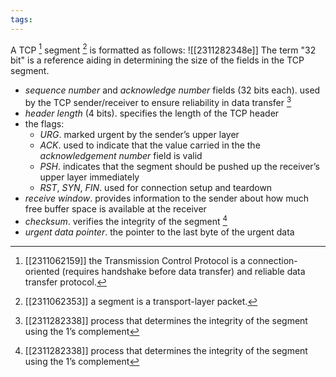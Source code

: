 ```yaml
---
tags:
---
```

A TCP [^1] segment [^2] is formatted as follows:
![[2311282348e]] The term "32 bit" is a reference aiding in determining the size of the fields in the TCP segment.
-  *sequence number* and *acknowledge number* fields (32 bits each). used by the TCP sender/receiver to ensure reliability in data transfer [^3]
- *header length* (4 bits). specifies the length of the TCP header
- the flags:
	- *URG*. marked urgent by the sender’s upper layer
	- *ACK*. used to indicate that the value carried in the the *acknowledgement number* field is valid
	- *PSH*. indicates that the segment should be pushed up the receiver’s upper layer immediately
	- *RST*, *SYN*, *FIN*. used for connection setup and teardown 
 - *receive window*. provides information to the sender about how much free buffer space is available at the receiver
 - *checksum*. verifies the integrity of the segment [^3]
 - *urgent data pointer*. the pointer to the last byte of the urgent data

[^1]: [[2311062159]] the Transmission Control Protocol is a connection-oriented (requires handshake before data transfer) and reliable data transfer protocol.
[^2]: [[2311062353]] a segment is a transport-layer packet.
[^3]: [[2311282338]] process that determines the integrity of the segment using the 1’s complement
[^4]: [[2311292101]] the sequence number acts as a counter for how many bytes have been transmitted by the sender; similarly, the acknowledgement number is a counter for received bytes by the receiver.